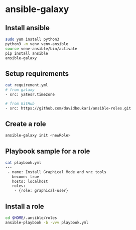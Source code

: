 # ansible-galaxy

## Install ansible

```bash
sudo yum install python3
python3 -m venv venv-ansible
source venv-ansible/bin/activate
pip install ansible
ansible-galaxy
```

## Setup requirements

```bash
cat requirement.yml
# from galaxy
- src: yatesr.timezone

# from GitHub
- src: https://github.com/davidboukari/ansible-roles.git
```

## Create a role

```bash
ansible-galaxy init <newRole>
```

## Playbook sample for a role

```bash
cat playbook.yml
---
 - name: Install Graphical Mode and vnc tools
   become: true
   hosts: localhost
   roles:
    - {role: graphical-user}
```

## Install a role

```bash
cd $HOME/.ansible/roles
ansible-playbook -b -vvv playbook.yml
```
